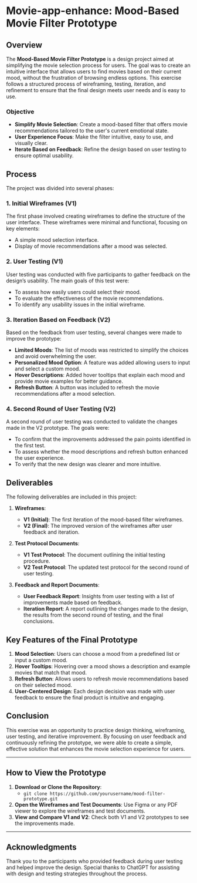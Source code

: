 # Movie-app-enhance: Mood-Based Movie Filter Prototype

## Overview

The **Mood-Based Movie Filter Prototype** is a design project aimed at simplifying the movie selection process for users. The goal was to create an intuitive interface that allows users to find movies based on their current mood, without the frustration of browsing endless options. This exercise follows a structured process of wireframing, testing, iteration, and refinement to ensure that the final design meets user needs and is easy to use.

### Objective
- **Simplify Movie Selection**: Create a mood-based filter that offers movie recommendations tailored to the user's current emotional state.
- **User Experience Focus**: Make the filter intuitive, easy to use, and visually clear.
- **Iterate Based on Feedback**: Refine the design based on user testing to ensure optimal usability.

## Process

The project was divided into several phases:

### 1. Initial Wireframes (V1)
The first phase involved creating wireframes to define the structure of the user interface. These wireframes were minimal and functional, focusing on key elements:
- A simple mood selection interface.
- Display of movie recommendations after a mood was selected.

### 2. User Testing (V1)
User testing was conducted with five participants to gather feedback on the design’s usability. The main goals of this test were:
- To assess how easily users could select their mood.
- To evaluate the effectiveness of the movie recommendations.
- To identify any usability issues in the initial wireframe.

### 3. Iteration Based on Feedback (V2)
Based on the feedback from user testing, several changes were made to improve the prototype:
- **Limited Moods**: The list of moods was restricted to simplify the choices and avoid overwhelming the user.
- **Personalized Mood Option**: A feature was added allowing users to input and select a custom mood.
- **Hover Descriptions**: Added hover tooltips that explain each mood and provide movie examples for better guidance.
- **Refresh Button**: A button was included to refresh the movie recommendations after a mood selection.

### 4. Second Round of User Testing (V2)
A second round of user testing was conducted to validate the changes made in the V2 prototype. The goals were:
- To confirm that the improvements addressed the pain points identified in the first test.
- To assess whether the mood descriptions and refresh button enhanced the user experience.
- To verify that the new design was clearer and more intuitive.

## Deliverables

The following deliverables are included in this project:

1. **Wireframes**: 
   - **V1 (Initial)**: The first iteration of the mood-based filter wireframes.
   - **V2 (Final)**: The improved version of the wireframes after user feedback and iteration.

2. **Test Protocol Documents**: 
   - **V1 Test Protocol**: The document outlining the initial testing procedure.
   - **V2 Test Protocol**: The updated test protocol for the second round of user testing.

3. **Feedback and Report Documents**:
   - **User Feedback Report**: Insights from user testing with a list of improvements made based on feedback.
   - **Iteration Report**: A report outlining the changes made to the design, the results from the second round of testing, and the final conclusions.

## Key Features of the Final Prototype

1. **Mood Selection**: Users can choose a mood from a predefined list or input a custom mood.
2. **Hover Tooltips**: Hovering over a mood shows a description and example movies that match that mood.
3. **Refresh Button**: Allows users to refresh movie recommendations based on their selected mood.
4. **User-Centered Design**: Each design decision was made with user feedback to ensure the final product is intuitive and engaging.

## Conclusion

This exercise was an opportunity to practice design thinking, wireframing, user testing, and iterative improvement. By focusing on user feedback and continuously refining the prototype, we were able to create a simple, effective solution that enhances the movie selection experience for users.

---

## How to View the Prototype

1. **Download or Clone the Repository**:
   - `git clone https://github.com/yourusername/mood-filter-prototype.git`
2. **Open the Wireframes and Test Documents**: Use Figma or any PDF viewer to explore the wireframes and test documents.
3. **View and Compare V1 and V2**: Check both V1 and V2 prototypes to see the improvements made.

---

## Acknowledgments

Thank you to the participants who provided feedback during user testing and helped improve the design. Special thanks to ChatGPT for assisting with design and testing strategies throughout the process.

